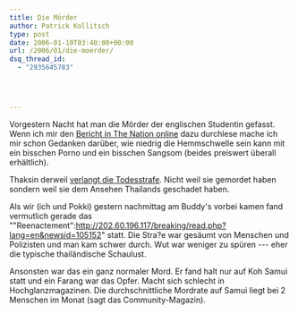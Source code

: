 ```yaml
---
title: Die Mörder
author: Patrick Kollitsch
type: post
date: 2006-01-10T03:40:00+00:00
url: /2006/01/die-moerder/
dsq_thread_id:
  - "2935645783"




---
```

Vorgestern Nacht hat man die Mörder der englischen Studentin gefasst. Wenn ich mir den [Bericht in The Nation online][1] dazu durchlese mache ich mir schon Gedanken darüber, wie niedrig die Hemmschwelle sein kann mit ein bisschen Porno und ein bisschen Sangsom (beides preiswert überall erhältlich). 

Thaksin derweil [verlangt die Todesstrafe][2]. Nicht weil sie gemordet haben sondern weil sie dem Ansehen Thailands geschadet haben.

Als wir (ich und Pokki) gestern nachmittag am Buddy's vorbei kamen fand vermutlich gerade das ""Reenactement":http://202.60.196.117/breaking/read.php?lang=en&newsid=105152" statt. Die Stra?e war gesäumt von Menschen und Polizisten und man kam schwer durch. Wut war weniger zu spüren --- eher die typische thailändische Schaulust.

Ansonsten war das ein ganz normaler Mord. Er fand halt nur auf Koh Samui statt und ein Farang war das Opfer. Macht sich schlecht in Hochglanzmagazinen. Die durchschnittliche Mordrate auf Samui liegt bei 2 Menschen im Monat (sagt das Community-Magazin).

 [1]: http://nationmultimedia.com/2006/01/10/national/index.php?news=national_19614397.html
 [2]: http://202.60.196.117/breaking/read.php?lang=en&newsid=105152
